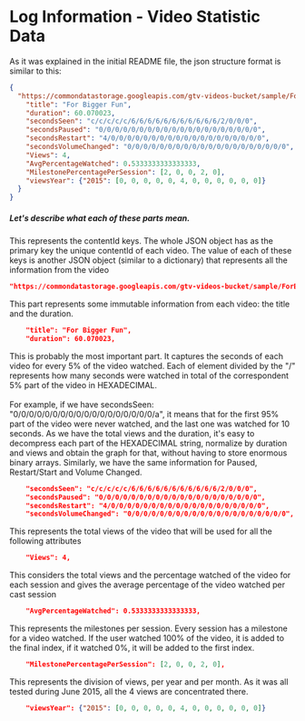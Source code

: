 # Log Information - Video Statistic Data

As it was explained in the initial README file, the json structure format is similar to this:

```json
{
  "https://commondatastorage.googleapis.com/gtv-videos-bucket/sample/ForBiggerFun.mp4": {
    "title": "For Bigger Fun",
    "duration": 60.070023,
    "secondsSeen": "c/c/c/c/c/6/6/6/6/6/6/6/6/6/6/6/2/0/0/0",
    "secondsPaused": "0/0/0/0/0/0/0/0/0/0/0/0/0/0/0/0/0/0/0/0",
    "secondsRestart": "4/0/0/0/0/0/0/0/0/0/0/0/0/0/0/0/0/0/0/0",
    "secondsVolumeChanged": "0/0/0/0/0/0/0/0/0/0/0/0/0/0/0/0/0/0/0/0",
    "Views": 4,
    "AvgPercentageWatched": 0.5333333333333333,
    "MilestonePercentagePerSession": [2, 0, 0, 2, 0],
    "viewsYear": {"2015": [0, 0, 0, 0, 0, 4, 0, 0, 0, 0, 0, 0]}
  }
}
```

<h5>Let's describe what each of these parts mean.</h5> 

This represents the contentId keys. The whole JSON object has as the primary key the unique contentId of each video. The value of each of these keys is another JSON object (similar to a dictionary) that represents all the information from the video
```json
"https://commondatastorage.googleapis.com/gtv-videos-bucket/sample/ForBiggerFun.mp4"
```
This part represents some immutable information from each video: the title and the duration. 
```json
    "title": "For Bigger Fun",
    "duration": 60.070023,
```
This is probably the most important part. It captures the seconds of each video for every 5% of the video watched. Each of element divided by the "/" represents how many seconds were watched in total of the correspondent 5% part of the video in HEXADECIMAL. <br><br>For example, if we have secondsSeen: "0/0/0/0/0/0/0/0/0/0/0/0/0/0/0/0/0/0/a", it means that for the first 95% part of the video were never watched, and the last one was watched for 10 seconds. As we have the total views and the duration, it's easy to decompress each part of the HEXADECIMAL string, normalize by duration and views and obtain the graph for that, without having to store enormous binary arrays. Similarly, we have the same information for Paused, Restart/Start and Volume Changed.  
```json
    "secondsSeen": "c/c/c/c/c/6/6/6/6/6/6/6/6/6/6/6/2/0/0/0",
    "secondsPaused": "0/0/0/0/0/0/0/0/0/0/0/0/0/0/0/0/0/0/0/0",
    "secondsRestart": "4/0/0/0/0/0/0/0/0/0/0/0/0/0/0/0/0/0/0/0",
    "secondsVolumeChanged": "0/0/0/0/0/0/0/0/0/0/0/0/0/0/0/0/0/0/0/0",
```
This represents the total views of the video that will be used for all the following attributes
```json
    "Views": 4,
```
This considers the total views and the percentage watched of the video for each session and gives the average percentage of the video watched per cast session
```json
    "AvgPercentageWatched": 0.5333333333333333,
```
This represents the milestones per session. Every session has a milestone for a video watched. If the user watched 100% of the video, it is added to the final index, if it watched 0%, it will be added to the first index. 
```json
    "MilestonePercentagePerSession": [2, 0, 0, 2, 0],
```
This represents the division of views, per year and per month. As it was all tested during June 2015, all the 4 views are concentrated there.
```json
    "viewsYear": {"2015": [0, 0, 0, 0, 0, 4, 0, 0, 0, 0, 0, 0]}
```
